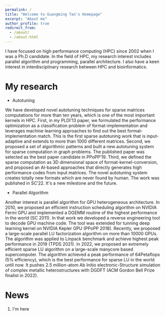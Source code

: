 ```yaml
---
permalink: /
title: "Welcome to Guangming Tan's Homepage"
excerpt: "About me"
author_profile: true
redirect_from: 
  - /about/
  - /about.html
---
```

I have focused on high performance computing (HPC) since 2002 when I was a Ph.D candidate. In the field of HPC, my research interest includes parallel algorithm and programming, parallel architecture. I also have a keen interest in interdisciplinary research between HPC and  bioinformatics.

My research
======

* Autotuning

We have developed novel autotuning techniques for sparse matrices computations for more than ten years, which is one of the most important kernels in HPC. First, in my PLDI’13 paper, we formulated the performance optimization as a classification problem of format-implementation and leverages machine learning approaches to find out the best format-implementation match. This is the first sparse autotuning work that is input-adaptive and extends to more than 1000 different matrices. Second, we proposed a set of algorithmic patterns and built a new autotuning system for sparse computation in graph problems. The published paper was selected as the best paper candidate in PPoPP’19. Third, we defined the sparse computation as 3D dimensional space of format-kernel-conversion, and proposed an AI-based approaches that directly generates high performance codes from input matrices. The novel autotuning system creates totally new formats which are never found by human. The work was published in SC’22. It's a new milestone and the future.

* Parallel Algorithm 

Another interest is parallel algorithm for GPU heterogeneous architecture. In 2010, we proposed an efficient instruction scheduling algorithm on NVIDIA Fermi GPU and implemented a DGEMM routine of the highest performance in the world (SC 2011). In that work we developed a reverse engineering tool to decode GPU machine code. The tool was extended for tunning deep learning kernel on NVIDIA Kepler GPU (PPoPP 2018). Recently, we proposed a large-scale parallel LU factorization algorithm on more than 10000 GPUs. The algorithm was applied to Linpack benchmark and achieve highest peak performance in 2019 (TPDS 2021). In 2022, we proposed an extremely efficient sparse LU algorithm on a large-scale manycore based supercomputer. The algorithm achieved a peak performance of 64Petaflops (5% efficiency), which is the best performance for sparse LU in the world until now. It pushes 2.5 million-atom Ab Initio electronic-Structure simulation of complex metallic heterostructures with DGDFT (ACM Gordon Bell Prize finalist in 2022).


News
======
1. I'm here
